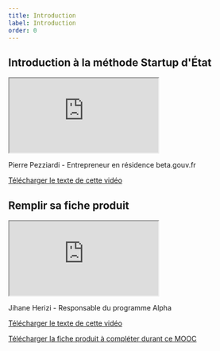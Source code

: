 ```yaml
---
title: Introduction
label: Introduction
order: 0
---
```


## Introduction à la méthode Startup d'État

<div class="video-iframe-center">
  <div class="video-iframe-container">
    <iframe src="https://www.dailymotion.com/embed/video/x6xkiia" allowfullscreen></iframe>
  </div>
  <p>Pierre Pezziardi - Entrepreneur en résidence beta.gouv.fr</p>
  <p><a href="/content/docs/mooc/2-introduction-methode-startup-etat.pdf" target="\_blank">Télécharger le texte de cette vidéo</a></p>
</div>

## Remplir sa fiche produit

<div class="video-iframe-center">
  <div class="video-iframe-container">
    <iframe src="https://www.dailymotion.com/embed/video/x6xkifc" allowfullscreen></iframe>
  </div>
  <p>Jihane Herizi - Responsable du programme Alpha</p>
  <p><a href="/content/docs/mooc/3-fiche-produit.pdf" target="\_blank">Télécharger le texte de cette vidéo</a></p>
  <p><a href="/content/docs/mooc/FicheProduitMooc.odt" target="\_blank">Télécharger la fiche produit à compléter durant ce MOOC</a></p>
</div>
